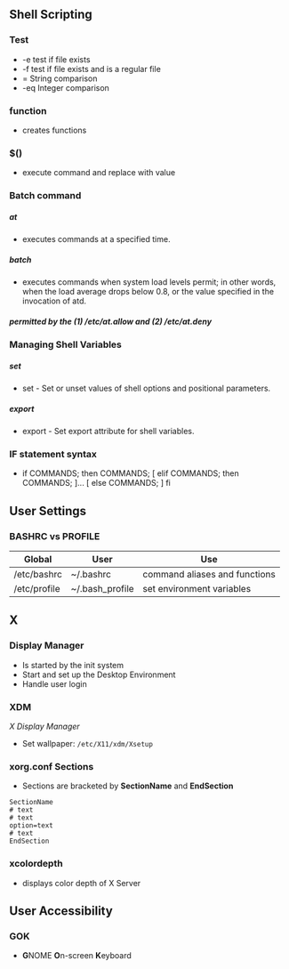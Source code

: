 ## Shell Scripting

### Test

* -e test if file exists
* -f test if file exists and is a regular file
* = String comparison
* -eq Integer comparison

### function

* creates functions

### $() 

* execute command and replace with value

### Batch command

##### at

* executes commands at a specified time. 

##### batch

* executes commands when system load levels permit; in other words, 
when the load average drops below 0.8, or the value specified in 
the invocation of atd. 

##### permitted by the (1) /etc/at.allow and (2) /etc/at.deny

### Managing Shell Variables

##### set

* set - Set or unset values of shell options and positional parameters.

##### export

* export - Set export attribute for shell variables.

### IF statement syntax

* if COMMANDS; then COMMANDS; [ elif COMMANDS; then COMMANDS; ]... [ else COMMANDS; ] fi


## User Settings

### BASHRC vs PROFILE

| Global | User | Use |
|---------|-----|------|
| /etc/bashrc | ~/.bashrc | command aliases and functions |
| /etc/profile | ~/.bash_profile | set environment variables |


## X

### Display Manager
* Is started by the init system
* Start and set up the Desktop Environment
* Handle user login

### XDM
*X Display Manager*
* Set wallpaper: ``/etc/X11/xdm/Xsetup``

### xorg.conf Sections
* Sections are bracketed by **SectionName** and **EndSection**
```
SectionName
# text
# text
option=text
# text
EndSection
``` 

### xcolordepth
* displays color depth of X Server


## User Accessibility
### GOK
* **G**NOME **O**n-screen **K**eyboard


<!--stackedit_data:
eyJoaXN0b3J5IjpbLTEzNjU4NDY5OTIsLTkwNDE2Mjg3NCw2MD
A0MTg0OTcsMzg2NTExMTg3XX0=
-->